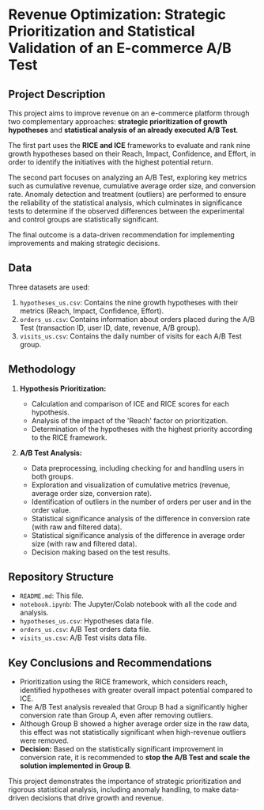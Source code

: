 # Revenue Optimization: Strategic Prioritization and Statistical Validation of an E-commerce A/B Test

## Project Description

This project aims to improve revenue on an e-commerce platform through two complementary approaches: **strategic prioritization of growth hypotheses** and **statistical analysis of an already executed A/B Test**.

The first part uses the **RICE and ICE** frameworks to evaluate and rank nine growth hypotheses based on their Reach, Impact, Confidence, and Effort, in order to identify the initiatives with the highest potential return.

The second part focuses on analyzing an A/B Test, exploring key metrics such as cumulative revenue, cumulative average order size, and conversion rate. Anomaly detection and treatment (outliers) are performed to ensure the reliability of the statistical analysis, which culminates in significance tests to determine if the observed differences between the experimental and control groups are statistically significant.

The final outcome is a data-driven recommendation for implementing improvements and making strategic decisions.

## Data

Three datasets are used:

1.  `hypotheses_us.csv`: Contains the nine growth hypotheses with their metrics (Reach, Impact, Confidence, Effort).
2.  `orders_us.csv`: Contains information about orders placed during the A/B Test (transaction ID, user ID, date, revenue, A/B group).
3.  `visits_us.csv`: Contains the daily number of visits for each A/B Test group.

## Methodology

1.  **Hypothesis Prioritization:**
    *   Calculation and comparison of ICE and RICE scores for each hypothesis.
    *   Analysis of the impact of the 'Reach' factor on prioritization.
    *   Determination of the hypotheses with the highest priority according to the RICE framework.

2.  **A/B Test Analysis:**
    *   Data preprocessing, including checking for and handling users in both groups.
    *   Exploration and visualization of cumulative metrics (revenue, average order size, conversion rate).
    *   Identification of outliers in the number of orders per user and in the order value.
    *   Statistical significance analysis of the difference in conversion rate (with raw and filtered data).
    *   Statistical significance analysis of the difference in average order size (with raw and filtered data).
    *   Decision making based on the test results.

## Repository Structure

*   `README.md`: This file.
*   `notebook.ipynb`: The Jupyter/Colab notebook with all the code and analysis.
*   `hypotheses_us.csv`: Hypotheses data file.
*   `orders_us.csv`: A/B Test orders data file.
*   `visits_us.csv`: A/B Test visits data file.

## Key Conclusions and Recommendations

*   Prioritization using the RICE framework, which considers reach, identified hypotheses with greater overall impact potential compared to ICE.
*   The A/B Test analysis revealed that Group B had a significantly higher conversion rate than Group A, even after removing outliers.
*   Although Group B showed a higher average order size in the raw data, this effect was not statistically significant when high-revenue outliers were removed.
*   **Decision:** Based on the statistically significant improvement in conversion rate, it is recommended to **stop the A/B Test and scale the solution implemented in Group B**.

This project demonstrates the importance of strategic prioritization and rigorous statistical analysis, including anomaly handling, to make data-driven decisions that drive growth and revenue.

